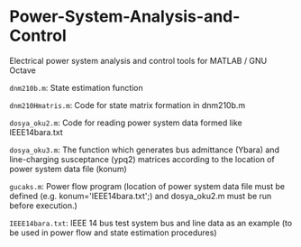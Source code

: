 # Power-System-Analysis-and-Control
Electrical power system analysis and control tools for MATLAB / GNU Octave

`dnm210b.m`: State estimation function

`dnm210Hmatris.m`: Code for state matrix formation in dnm210b.m

`dosya_oku2.m`: Code for reading power system data formed like IEEE14bara.txt

`dosya_oku3.m`: The function which generates bus admittance (Ybara) and line-charging susceptance (ypq2) matrices according to the location of power system data file (konum)

`gucaks.m`: Power flow program (location of power system data file must be defined (e.g. konum='IEEE14bara.txt';) and dosya_oku2.m must be run before execution.)

`IEEE14bara.txt`: IEEE 14 bus test system bus and line data as an example (to be used in power flow and state estimation procedures)
